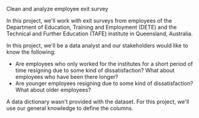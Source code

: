 <p>Clean and analyze employee exit survey</p>

<p>In this project, we'll work with exit surveys from employees of the Department of Education, Training and Employment (DETE) and the Technical and Further Education (TAFE) institute in Queensland, Australia.</p> 

<p>In this project, we'll be a data analyst and our stakeholders would like to know the following:</p>

* Are employees who only worked for the institutes for a short period of time resigning due to some kind of dissatisfaction? What about employees who have been there longer?
* Are younger employees resigning due to some kind of dissatisfaction? What about older employees?

<p>A data dictionary wasn't provided with the dataset. For this project, we'll use our general knowledge to define the columns.</p>
